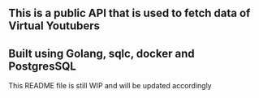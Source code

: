 ## This is a public API that is used to fetch data of Virtual Youtubers
## Built using Golang, sqlc, docker and PostgresSQL

This README file is still WIP and will be updated accordingly